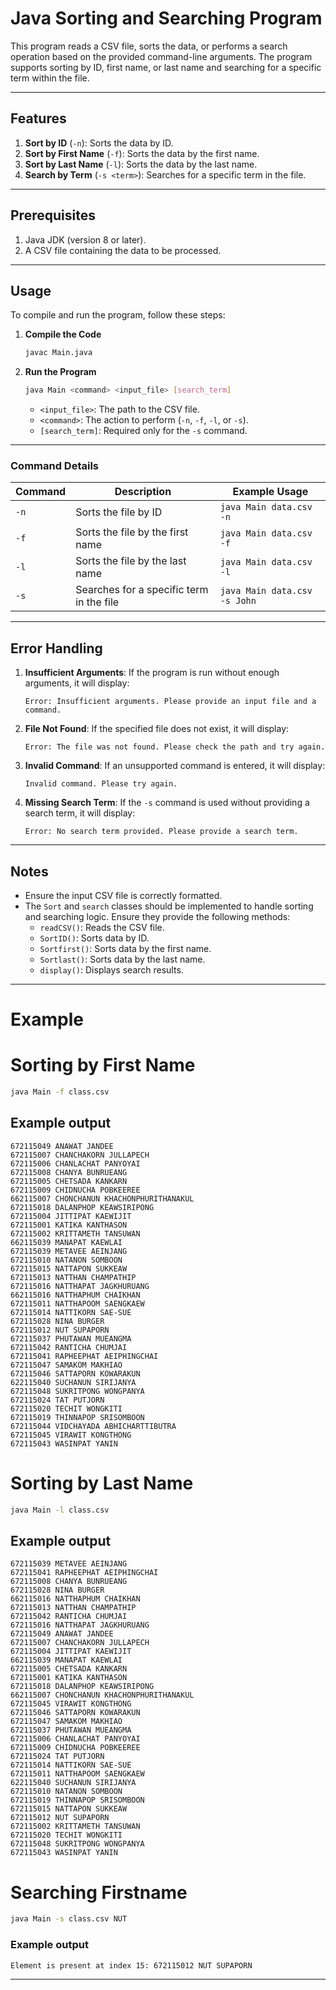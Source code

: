 
# Java Sorting and Searching Program

This program reads a CSV file, sorts the data, or performs a search operation based on the provided command-line arguments. The program supports sorting by ID, first name, or last name and searching for a specific term within the file.

---

## Features

1. **Sort by ID** (`-n`): Sorts the data by ID.
2. **Sort by First Name** (`-f`): Sorts the data by the first name.
3. **Sort by Last Name** (`-l`): Sorts the data by the last name.
4. **Search by Term** (`-s <term>`): Searches for a specific term in the file.

---

## Prerequisites

1. Java JDK (version 8 or later).
2. A CSV file containing the data to be processed.

---

## Usage

To compile and run the program, follow these steps:

1. **Compile the Code**  
   ```bash
   javac Main.java
   ```

2. **Run the Program**  
   ```bash
   java Main <command> <input_file> [search_term]
   ```

   - `<input_file>`: The path to the CSV file.
   - `<command>`: The action to perform (`-n`, `-f`, `-l`, or `-s`).
   - `[search_term]`: Required only for the `-s` command.

---

### Command Details

| Command  | Description                               | Example Usage                           |
|----------|-------------------------------------------|-----------------------------------------|
| `-n`     | Sorts the file by ID                      | `java Main data.csv -n`                 |
| `-f`     | Sorts the file by the first name          | `java Main data.csv -f`                 |
| `-l`     | Sorts the file by the last name           | `java Main data.csv -l`                 |
| `-s`     | Searches for a specific term in the file  | `java Main data.csv -s John`            |

---

## Error Handling

1. **Insufficient Arguments**: If the program is run without enough arguments, it will display:
   ```
   Error: Insufficient arguments. Please provide an input file and a command.
   ```

2. **File Not Found**: If the specified file does not exist, it will display:
   ```
   Error: The file was not found. Please check the path and try again.
   ```

3. **Invalid Command**: If an unsupported command is entered, it will display:
   ```
   Invalid command. Please try again.
   ```

4. **Missing Search Term**: If the `-s` command is used without providing a search term, it will display:
   ```
   Error: No search term provided. Please provide a search term.
   ```

---

## Notes

- Ensure the input CSV file is correctly formatted.
- The `Sort` and `search` classes should be implemented to handle sorting and searching logic. Ensure they provide the following methods:
  - `readCSV()`: Reads the CSV file.
  - `SortID()`: Sorts data by ID.
  - `Sortfirst()`: Sorts data by the first name.
  - `Sortlast()`: Sorts data by the last name.
  - `display()`: Displays search results.

---

# Example

# Sorting by First Name
```bash
java Main -f class.csv
```
## Example output
```
672115049 ANAWAT JANDEE
672115007 CHANCHAKORN JULLAPECH
672115006 CHANLACHAT PANYOYAI
672115008 CHANYA BUNRUEANG
672115005 CHETSADA KANKARN
672115009 CHIDNUCHA POBKEEREE
662115007 CHONCHANUN KHACHONPHURITHANAKUL
672115018 DALANPHOP KEAWSIRIPONG
672115004 JITTIPAT KAEWIJIT
672115001 KATIKA KANTHASON
672115002 KRITTAMETH TANSUWAN
662115039 MANAPAT KAEWLAI
672115039 METAVEE AEINJANG
672115010 NATANON SOMBOON
672115015 NATTAPON SUKKEAW
672115013 NATTHAN CHAMPATHIP
672115016 NATTHAPAT JAGKHURUANG
662115016 NATTHAPHUM CHAIKHAN
672115011 NATTHAPOOM SAENGKAEW
672115014 NATTIKORN SAE-SUE
672115028 NINA BURGER
672115012 NUT SUPAPORN
672115037 PHUTAWAN MUEANGMA
672115042 RANTICHA CHUMJAI
672115041 RAPHEEPHAT AEIPHINGCHAI
672115047 SAMAKOM MAKHIAO
672115046 SATTAPORN KOWARAKUN
622115040 SUCHANUN SIRIJANYA
672115048 SUKRITPONG WONGPANYA
672115024 TAT PUTJORN
672115020 TECHIT WONGKITI
672115019 THINNAPOP SRISOMBOON
672115044 VIDCHAYADA ABHICHARTTIBUTRA
672115045 VIRAWIT KONGTHONG
672115043 WASINPAT YANIN
```
# Sorting by Last Name
```bash
java Main -l class.csv
```
## Example output
```
672115039 METAVEE AEINJANG
672115041 RAPHEEPHAT AEIPHINGCHAI
672115008 CHANYA BUNRUEANG
672115028 NINA BURGER
662115016 NATTHAPHUM CHAIKHAN
672115013 NATTHAN CHAMPATHIP
672115042 RANTICHA CHUMJAI
672115016 NATTHAPAT JAGKHURUANG
672115049 ANAWAT JANDEE
672115007 CHANCHAKORN JULLAPECH
672115004 JITTIPAT KAEWIJIT
662115039 MANAPAT KAEWLAI
672115005 CHETSADA KANKARN
672115001 KATIKA KANTHASON
672115018 DALANPHOP KEAWSIRIPONG
662115007 CHONCHANUN KHACHONPHURITHANAKUL
672115045 VIRAWIT KONGTHONG
672115046 SATTAPORN KOWARAKUN
672115047 SAMAKOM MAKHIAO
672115037 PHUTAWAN MUEANGMA
672115006 CHANLACHAT PANYOYAI
672115009 CHIDNUCHA POBKEEREE
672115024 TAT PUTJORN
672115014 NATTIKORN SAE-SUE
672115011 NATTHAPOOM SAENGKAEW
622115040 SUCHANUN SIRIJANYA
672115010 NATANON SOMBOON
672115019 THINNAPOP SRISOMBOON
672115015 NATTAPON SUKKEAW
672115012 NUT SUPAPORN
672115002 KRITTAMETH TANSUWAN
672115020 TECHIT WONGKITI
672115048 SUKRITPONG WONGPANYA
672115043 WASINPAT YANIN
```
# Searching Firstname

```bash
java Main -s class.csv NUT
```
### Example output
```
Element is present at index 15: 672115012 NUT SUPAPORN
```
---
